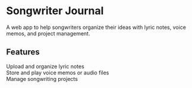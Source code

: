 # Songwriter Journal 

A web app to help songwriters organize their ideas with lyric notes, voice memos, and project management.

## Features
Upload and organize lyric notes  
Store and play voice memos or audio files  
Manage songwriting projects  




